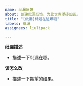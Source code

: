 ```yaml
---
name: 纰漏反馈
about: 创建纰漏反馈，为此仓库添砖加瓦。
title: "[纰漏]标题在这填哦"
labels: 纰漏
assignees: liulipack

---
```


**纰漏描述**
- 描述一下纰漏在哪。

**该怎么改**
- 描述一下期望的结果。
